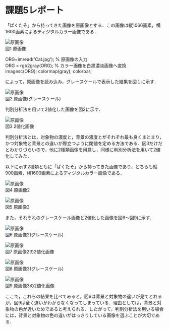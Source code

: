 
# 課題5レポート

「ぱくたそ」から持ってきた画像を原画像とする．この画像は縦1066画素，横1600画素によるディジタルカラー画像である．

![原画像](https://github.com/Tomoya-A/MyFolder/blob/master/kadai5/Cat.jpg)  
図1 原画像

ORG=imread('Cat.jpg'); % 原画像の入力  
ORG = rgb2gray(ORG); % カラー画像を白黒濃淡画像へ変換  
imagesc(ORG); colormap(gray); colorbar;  

によって，原画像を読み込み，グレースケールで表示した結果を図１に示す．

![原画像](https://github.com/Tomoya-A/MyFolder/blob/master/kadai5/kadai5_1.jpg)  
図2 原画像(グレースケール)

判別分析法を用いて2値化した画像を図2に示す．

![原画像](https://github.com/Tomoya-A/MyFolder/blob/master/kadai5/kadai5_2.jpg)  
図3 2値化画像

判別分析法とは，対象物の濃度と，背景の濃度とがそれぞれ最も良くまとまり，かつ対象物と背景との違いが際立つように閾値を定める方法である．図3だけだとわかりづらいので，他に2種類画像を用意し，同様に判別分析法を用いて2値化してみた．

以下に示す2種類ともに「ぱくたそ」から持ってきた画像であり，どちらも縦900画素，横1600画素によるディジタルカラー画像である．

![原画像](https://github.com/Tomoya-A/MyFolder/blob/master/kadai5/Cat2.jpg)  
図4 原画像2

![原画像](https://github.com/Tomoya-A/MyFolder/blob/master/kadai5/Cat3.jpg)  
図5 原画像3

また，それぞれのグレースケール画像と2値化した画像を図6～図9に示す．

![原画像](https://github.com/Tomoya-A/MyFolder/blob/master/kadai5/kadai5_3.jpg)  
図6 原画像2(グレースケール)

![原画像](https://github.com/Tomoya-A/MyFolder/blob/master/kadai5/kadai5_4.jpg)  
図7 原画像2の2値化画像

![原画像](https://github.com/Tomoya-A/MyFolder/blob/master/kadai5/kadai5_5.jpg)  
図8 原画像3(グレースケール)

![原画像](https://github.com/Tomoya-A/MyFolder/blob/master/kadai5/kadai5_6.jpg)  
図9 原画像3の2値化画像

ここで，これらの結果を比べてみると，図6は背景と対象物の違いが見てとれるが，図9は全く違いがわからなくなってしまっている．理由としては，背景と対象物の色が近いためであると考えられる．したがって，判別分析法を用いる場合には，背景と対象物の色の違いがはっきりしている画像を選ぶことが大切である．
